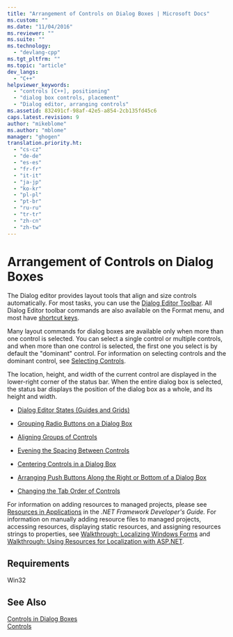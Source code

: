 ```yaml
---
title: "Arrangement of Controls on Dialog Boxes | Microsoft Docs"
ms.custom: ""
ms.date: "11/04/2016"
ms.reviewer: ""
ms.suite: ""
ms.technology: 
  - "devlang-cpp"
ms.tgt_pltfrm: ""
ms.topic: "article"
dev_langs: 
  - "C++"
helpviewer_keywords: 
  - "controls [C++], positioning"
  - "dialog box controls, placement"
  - "Dialog editor, arranging controls"
ms.assetid: 832491cf-98af-42e5-a854-2cb135fd45c6
caps.latest.revision: 9
author: "mikeblome"
ms.author: "mblome"
manager: "ghogen"
translation.priority.ht: 
  - "cs-cz"
  - "de-de"
  - "es-es"
  - "fr-fr"
  - "it-it"
  - "ja-jp"
  - "ko-kr"
  - "pl-pl"
  - "pt-br"
  - "ru-ru"
  - "tr-tr"
  - "zh-cn"
  - "zh-tw"
---
```

# Arrangement of Controls on Dialog Boxes
The Dialog editor provides layout tools that align and size controls automatically. For most tasks, you can use the [Dialog Editor Toolbar](../mfc/showing-or-hiding-the-dialog-editor-toolbar.md). All Dialog Editor toolbar commands are also available on the Format menu, and most have [shortcut keys](../mfc/accelerator-keys-for-the-dialog-editor.md).  
  
 Many layout commands for dialog boxes are available only when more than one control is selected. You can select a single control or multiple controls, and when more than one control is selected, the first one you select is by default the "dominant" control. For information on selecting controls and the dominant control, see [Selecting Controls](../mfc/selecting-controls.md).  
  
 The location, height, and width of the current control are displayed in the lower-right corner of the status bar. When the entire dialog box is selected, the status bar displays the position of the dialog box as a whole, and its height and width.  
  
-   [Dialog Editor States (Guides and Grids)](../mfc/dialog-editor-states-guides-and-grids.md)  
  
-   [Grouping Radio Buttons on a Dialog Box](../mfc/grouping-radio-buttons-on-a-dialog-box.md)  
  
-   [Aligning Groups of Controls](../mfc/aligning-groups-of-controls.md)  
  
-   [Evening the Spacing Between Controls](../mfc/evening-the-spacing-between-controls.md)  
  
-   [Centering Controls in a Dialog Box](../mfc/centering-controls-in-a-dialog-box.md)  
  
-   [Arranging Push Buttons Along the Right or Bottom of a Dialog Box](../mfc/arranging-push-buttons-along-the-right-or-bottom-of-a-dialog-box.md)  
  
-   [Changing the Tab Order of Controls](../mfc/changing-the-tab-order-of-controls.md)  
  
 For information on adding resources to managed projects, please see [Resources in Applications](http://msdn.microsoft.com/library/8ad495d4-2941-40cf-bf64-e82e85825890) in the *.NET Framework Developer's Guide.* For information on manually adding resource files to managed projects, accessing resources, displaying static resources, and assigning resources strings to properties, see [Walkthrough: Localizing Windows Forms](http://msdn.microsoft.com/en-us/9a96220d-a19b-4de0-9f48-01e5d82679e5) and [Walkthrough: Using Resources for Localization with ASP.NET](http://msdn.microsoft.com/library/bb4e5b44-e2b0-48ab-bbe9-609fb33900b6).  
  
## Requirements  
 Win32  
  
## See Also  
 [Controls in Dialog Boxes](../mfc/controls-in-dialog-boxes.md)   
 [Controls](../mfc/controls-mfc.md)

